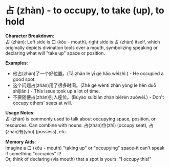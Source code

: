 # **占 (zhàn) - to occupy, to take (up), to hold**

**Character Breakdown**:  
占 (zhàn): Left side is 口 (kǒu - mouth), right side is 占 (zhàn) itself, which originally depicts divination tools over a mouth, symbolizing speaking or declaring what will "take up" space or position.

**Examples**:  
- 他占(zhàn)了一个好位置。(Tā zhàn le yī gè hǎo wèizhì.) - He occupied a good spot.  
- 这个问题占(zhàn)用了很多时间。(Zhè gè wèntí zhàn yòng le hěn duō shíjiān.) - This issue took up a lot of time.  
- 不要随便占(zhàn)别人座位。(Bùyào suíbiàn zhàn biérén zuòwèi.) - Don't occupy others' seats at will.

**Usage Notes**:  
占 (zhàn) is commonly used to talk about occupying space, position, or resources. Can combine with nouns: 占(zhàn)位(zhì) (occupy seat), 占(zhàn)有(yǒu) (possess), etc.

**Memory Aids**:  
Imagine a 口 (kǒu - mouth) "taking up" or "occupying" space-it can't speak if something "occupies" it!  
Or, think of declaring (via mouth) that a spot is yours: "I occupy this!"